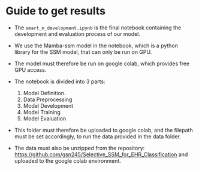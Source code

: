 # Guide to get results
- The `smart_m_development.ipynb` is the final notebook containing the development and evaluation process of our model.
- We use the Mamba-ssm model in the notebook, which is a python library for the SSM model, that can only be run on GPU. 
- The model must therefore be run on google colab, which provides free GPU access.
- The notebook is divided into 3 parts:
  1. Model Definition.
  2. Data Preprocessing
  3. Model Development
  4. Model Training
  5. Model Evaluation

- This folder must therefore be uploaded to google colab, and the filepath must be set accordingly, to run the data provided in the data folder.
- The data must also be unzipped from the repository: https://github.com/gsn245/Selective_SSM_for_EHR_Classification and uploaded to the google colab environment.

